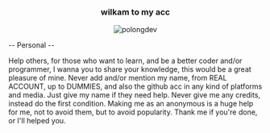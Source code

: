 <h3 align="center">wilkam to my acc</h1>
<p align="center"> <img src="https://komarev.com/ghpvc/?username=polongdev&label=Profile%20views&color=0e75b6&style=flat" alt="polongdev" /> </p>

-- Personal --

Help others, for those who want to learn, and be a better coder and/or programmer, I wanna you to share your knowledge, this would be a great pleasure of mine.
Never add and/or mention my name, from REAL ACCOUNT, up to DUMMIES, and also the github acc in any kind of platforms and media. Just give my name if they need help.
Never give me any credits, instead do the first condition.
Making me as an anonymous is a huge help for me, not to avoid them, but to avoid popularity.
Thank me if you're done, or I'll helped you.

